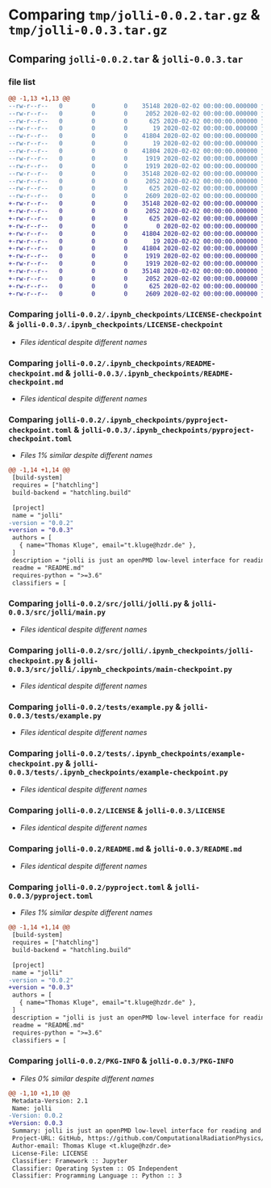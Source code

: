 # Comparing `tmp/jolli-0.0.2.tar.gz` & `tmp/jolli-0.0.3.tar.gz`

## Comparing `jolli-0.0.2.tar` & `jolli-0.0.3.tar`

### file list

```diff
@@ -1,13 +1,13 @@
--rw-r--r--   0        0        0    35148 2020-02-02 00:00:00.000000 jolli-0.0.2/.ipynb_checkpoints/LICENSE-checkpoint
--rw-r--r--   0        0        0     2052 2020-02-02 00:00:00.000000 jolli-0.0.2/.ipynb_checkpoints/README-checkpoint.md
--rw-r--r--   0        0        0      625 2020-02-02 00:00:00.000000 jolli-0.0.2/.ipynb_checkpoints/pyproject-checkpoint.toml
--rw-r--r--   0        0        0       19 2020-02-02 00:00:00.000000 jolli-0.0.2/src/jolli/__init__.py
--rw-r--r--   0        0        0    41804 2020-02-02 00:00:00.000000 jolli-0.0.2/src/jolli/jolli.py
--rw-r--r--   0        0        0       19 2020-02-02 00:00:00.000000 jolli-0.0.2/src/jolli/.ipynb_checkpoints/__init__-checkpoint.py
--rw-r--r--   0        0        0    41804 2020-02-02 00:00:00.000000 jolli-0.0.2/src/jolli/.ipynb_checkpoints/jolli-checkpoint.py
--rw-r--r--   0        0        0     1919 2020-02-02 00:00:00.000000 jolli-0.0.2/tests/example.py
--rw-r--r--   0        0        0     1919 2020-02-02 00:00:00.000000 jolli-0.0.2/tests/.ipynb_checkpoints/example-checkpoint.py
--rw-r--r--   0        0        0    35148 2020-02-02 00:00:00.000000 jolli-0.0.2/LICENSE
--rw-r--r--   0        0        0     2052 2020-02-02 00:00:00.000000 jolli-0.0.2/README.md
--rw-r--r--   0        0        0      625 2020-02-02 00:00:00.000000 jolli-0.0.2/pyproject.toml
--rw-r--r--   0        0        0     2609 2020-02-02 00:00:00.000000 jolli-0.0.2/PKG-INFO
+-rw-r--r--   0        0        0    35148 2020-02-02 00:00:00.000000 jolli-0.0.3/.ipynb_checkpoints/LICENSE-checkpoint
+-rw-r--r--   0        0        0     2052 2020-02-02 00:00:00.000000 jolli-0.0.3/.ipynb_checkpoints/README-checkpoint.md
+-rw-r--r--   0        0        0      625 2020-02-02 00:00:00.000000 jolli-0.0.3/.ipynb_checkpoints/pyproject-checkpoint.toml
+-rw-r--r--   0        0        0        0 2020-02-02 00:00:00.000000 jolli-0.0.3/src/jolli/__init__.py
+-rw-r--r--   0        0        0    41804 2020-02-02 00:00:00.000000 jolli-0.0.3/src/jolli/main.py
+-rw-r--r--   0        0        0       19 2020-02-02 00:00:00.000000 jolli-0.0.3/src/jolli/.ipynb_checkpoints/__init__-checkpoint.py
+-rw-r--r--   0        0        0    41804 2020-02-02 00:00:00.000000 jolli-0.0.3/src/jolli/.ipynb_checkpoints/main-checkpoint.py
+-rw-r--r--   0        0        0     1919 2020-02-02 00:00:00.000000 jolli-0.0.3/tests/example.py
+-rw-r--r--   0        0        0     1919 2020-02-02 00:00:00.000000 jolli-0.0.3/tests/.ipynb_checkpoints/example-checkpoint.py
+-rw-r--r--   0        0        0    35148 2020-02-02 00:00:00.000000 jolli-0.0.3/LICENSE
+-rw-r--r--   0        0        0     2052 2020-02-02 00:00:00.000000 jolli-0.0.3/README.md
+-rw-r--r--   0        0        0      625 2020-02-02 00:00:00.000000 jolli-0.0.3/pyproject.toml
+-rw-r--r--   0        0        0     2609 2020-02-02 00:00:00.000000 jolli-0.0.3/PKG-INFO
```

### Comparing `jolli-0.0.2/.ipynb_checkpoints/LICENSE-checkpoint` & `jolli-0.0.3/.ipynb_checkpoints/LICENSE-checkpoint`

 * *Files identical despite different names*

### Comparing `jolli-0.0.2/.ipynb_checkpoints/README-checkpoint.md` & `jolli-0.0.3/.ipynb_checkpoints/README-checkpoint.md`

 * *Files identical despite different names*

### Comparing `jolli-0.0.2/.ipynb_checkpoints/pyproject-checkpoint.toml` & `jolli-0.0.3/.ipynb_checkpoints/pyproject-checkpoint.toml`

 * *Files 1% similar despite different names*

```diff
@@ -1,14 +1,14 @@
 [build-system]
 requires = ["hatchling"]
 build-backend = "hatchling.build"
 
 [project]
 name = "jolli"
-version = "0.0.2"
+version = "0.0.3"
 authors = [
   { name="Thomas Kluge", email="t.kluge@hzdr.de" },
 ]
 description = "jolli is just an openPMD low-level interface for reading and plotting PIConGPU output in python. It is a simple wrapper for the openPMD-api to read PIConGPU output"
 readme = "README.md"
 requires-python = ">=3.6"
 classifiers = [
```

### Comparing `jolli-0.0.2/src/jolli/jolli.py` & `jolli-0.0.3/src/jolli/main.py`

 * *Files identical despite different names*

### Comparing `jolli-0.0.2/src/jolli/.ipynb_checkpoints/jolli-checkpoint.py` & `jolli-0.0.3/src/jolli/.ipynb_checkpoints/main-checkpoint.py`

 * *Files identical despite different names*

### Comparing `jolli-0.0.2/tests/example.py` & `jolli-0.0.3/tests/example.py`

 * *Files identical despite different names*

### Comparing `jolli-0.0.2/tests/.ipynb_checkpoints/example-checkpoint.py` & `jolli-0.0.3/tests/.ipynb_checkpoints/example-checkpoint.py`

 * *Files identical despite different names*

### Comparing `jolli-0.0.2/LICENSE` & `jolli-0.0.3/LICENSE`

 * *Files identical despite different names*

### Comparing `jolli-0.0.2/README.md` & `jolli-0.0.3/README.md`

 * *Files identical despite different names*

### Comparing `jolli-0.0.2/pyproject.toml` & `jolli-0.0.3/pyproject.toml`

 * *Files 1% similar despite different names*

```diff
@@ -1,14 +1,14 @@
 [build-system]
 requires = ["hatchling"]
 build-backend = "hatchling.build"
 
 [project]
 name = "jolli"
-version = "0.0.2"
+version = "0.0.3"
 authors = [
   { name="Thomas Kluge", email="t.kluge@hzdr.de" },
 ]
 description = "jolli is just an openPMD low-level interface for reading and plotting PIConGPU output in python. It is a simple wrapper for the openPMD-api to read PIConGPU output"
 readme = "README.md"
 requires-python = ">=3.6"
 classifiers = [
```

### Comparing `jolli-0.0.2/PKG-INFO` & `jolli-0.0.3/PKG-INFO`

 * *Files 0% similar despite different names*

```diff
@@ -1,10 +1,10 @@
 Metadata-Version: 2.1
 Name: jolli
-Version: 0.0.2
+Version: 0.0.3
 Summary: jolli is just an openPMD low-level interface for reading and plotting PIConGPU output in python. It is a simple wrapper for the openPMD-api to read PIConGPU output
 Project-URL: GitHub, https://github.com/ComputationalRadiationPhysics/jolli
 Author-email: Thomas Kluge <t.kluge@hzdr.de>
 License-File: LICENSE
 Classifier: Framework :: Jupyter
 Classifier: Operating System :: OS Independent
 Classifier: Programming Language :: Python :: 3
```

